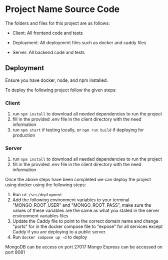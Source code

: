 # Project Name Source Code

The folders and files for this project are as follows:

- Client: All frontend code and tests

- Deployment: All deployment files such as docker and caddy files

- Server: All backend code and tests


## Deployment

Ensure you have docker, node, and npm installed.

To deploy the following project follow the given steps:

### Client
1. run ``npm install`` to download all needed dependencies to run the project
2. fill in the provided .env file in the client directory with the need information
3. run ``npm start`` if testing locally, or ``npm run build`` if deploying for production

### Server
1. run ``npm install`` to download all needed dependencies to run the project
2. fill in the provided .env file in the client directory with the need information

Once the above steps have been completed we can deploy the project using docker using the following steps:

1. Run ``cd /src/deployment``
2. Add the following environment variables to your terminal "MONGO_ROOT_USER" and "MONGO_ROOT_PASS", make sure the values of these variables are the same as what you stated in the server environment variables files
3. Update the Caddy file to point to the correct domain name and change "ports" for in the docker compose file to "expose" for all services except Caddy if you are deploying to a public server.
3. Run ``docker compose up -d`` to deploy

MongoDB can be access on port 27017
Mongo Express can be accessed on port 8081
